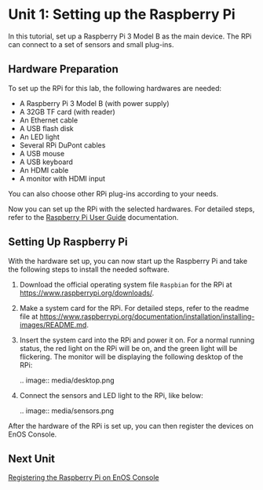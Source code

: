 # Unit 1: Setting up the Raspberry Pi

In this tutorial, set up a Raspberry Pi 3 Model B as the main device. The RPi can connect to a set of sensors and small plug-ins.

## Hardware Preparation

To set up the RPi for this lab, the following hardwares are needed:

- A Raspberry Pi 3 Model B (with power supply)
- A 32GB TF card (with reader)
- An Ethernet cable
- A USB flash disk
- An LED light
- Several RPi DuPont cables
- A USB mouse
- A USB keyboard
- An HDMI cable
- A monitor with HDMI input

You can also choose other RPi plug-ins according to your needs.

Now you can set up the RPi with the selected hardwares. For detailed steps, refer to the [Raspberry Pi User Guide](https://projects.raspberrypi.org/en/projects/raspberry-pi-setting-up) documentation.

## Setting Up Raspberry Pi

With the hardware set up, you can now start up the Raspberry Pi and take the following steps to install the needed software.

1. Download the official operating system file `Raspbian` for the RPi at https://www.raspberrypi.org/downloads/.

2. Make a system card for the RPi. For detailed steps, refer to the readme file at https://www.raspberrypi.org/documentation/installation/installing-images/README.md.

3. Insert the system card into the RPi and power it on. For a normal running status, the red light on the RPi will be on, and the green light will be flickering. The monitor will be displaying the following desktop of the RPi:

   .. image:: media/desktop.png

4. Connect the sensors and LED light to the RPi, like below:

   .. image:: media/sensors.png

After the hardware of the RPi is set up, you can then register the devices on EnOS Console.

## Next Unit

[Registering the Raspberry Pi on EnOS Console](registering_devices)

<!--end-->